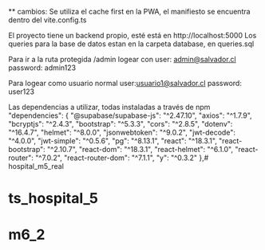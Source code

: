 
** cambios: Se utiliza el cache first en la PWA, el manifiesto se encuentra dentro del vite.config.ts

El proyecto tiene un backend propio, esté está en http://localhost:5000
Los queries para la base de datos estan en la carpeta database, en queries.sql

Para ir a la ruta protegida /admin 
logear con
user: admin@salvador.cl
password: admin123

Para logear como usuario normal
user:usuario1@salvador.cl
password: user123


Las dependencias a utilizar, todas instaladas a través de npm
 "dependencies": {
    "@supabase/supabase-js": "^2.47.10",
    "axios": "^1.7.9",
    "bcryptjs": "^2.4.3",
    "bootstrap": "^5.3.3",
    "cors": "^2.8.5",
    "dotenv": "^16.4.7",
    "helmet": "^8.0.0",
    "jsonwebtoken": "^9.0.2",
    "jwt-decode": "^4.0.0",
    "jwt-simple": "^0.5.6",
    "pg": "^8.13.1",
    "react": "^18.3.1",
    "react-bootstrap": "^2.10.7",
    "react-dom": "^18.3.1",
    "react-helmet": "^6.1.0",
    "react-router": "^7.0.2",
    "react-router-dom": "^7.1.1",
    "y": "^0.3.2"
  },# hospital_m5_real
# ts_hospital_5
# m6_2

